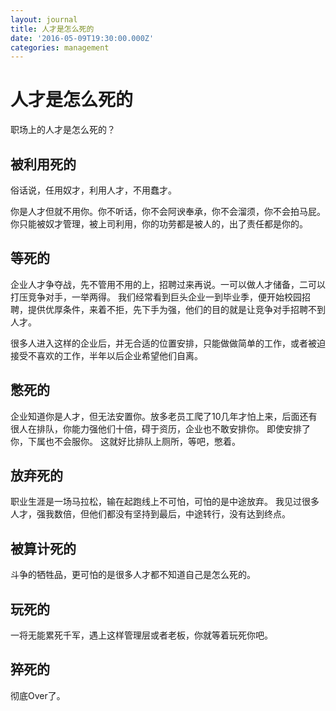 ```yaml
---
layout: journal
title: 人才是怎么死的
date: '2016-05-09T19:30:00.000Z'
categories: management
---
```


# 人才是怎么死的

职场上的人才是怎么死的？

## 被利用死的

俗话说，任用奴才，利用人才，不用蠢才。

你是人才但就不用你。你不听话，你不会阿谀奉承，你不会溜须，你不会拍马屁。你只能被奴才管理，被上司利用，你的功劳都是被人的，出了责任都是你的。

## 等死的

企业人才争夺战，先不管用不用的上，招聘过来再说。一可以做人才储备，二可以打压竞争对手，一举两得。 我们经常看到巨头企业一到毕业季，便开始校园招聘，提供优厚条件，来着不拒，先下手为强，他们的目的就是让竞争对手招聘不到人才。

很多人进入这样的企业后，并无合适的位置安排，只能做做简单的工作，或者被迫接受不喜欢的工作，半年以后企业希望他们自离。

## 憋死的

企业知道你是人才，但无法安置你。放多老员工爬了10几年才怕上来，后面还有很人在排队，你能力强他们十倍，碍于资历，企业也不敢安排你。 即使安排了你，下属也不会服你。 这就好比排队上厕所，等吧，憋着。

## 放弃死的

职业生涯是一场马拉松，输在起跑线上不可怕，可怕的是中途放弃。 我见过很多人才，强我数倍，但他们都没有坚持到最后，中途转行，没有达到终点。

## 被算计死的

斗争的牺牲品，更可怕的是很多人才都不知道自己是怎么死的。

## 玩死的

一将无能累死千军，遇上这样管理层或者老板，你就等着玩死你吧。

## 猝死的

彻底Over了。

